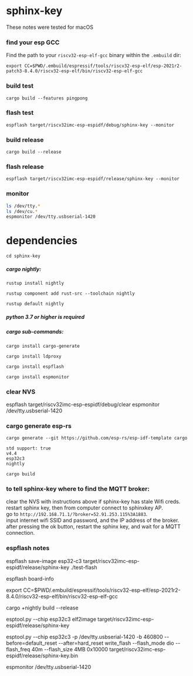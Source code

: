 # sphinx-key

These notes were tested for macOS

### find your esp GCC 

Find the path to your `riscv32-esp-elf-gcc` binary within the `.embuild` dir:

`export CC=$PWD/.embuild/espressif/tools/riscv32-esp-elf/esp-2021r2-patch3-8.4.0/riscv32-esp-elf/bin/riscv32-esp-elf-gcc`

### build test

`cargo build --features pingpong`

### flash test

`espflash target/riscv32imc-esp-espidf/debug/sphinx-key --monitor`

### build release

`cargo build --release`

### flash release

`espflash target/riscv32imc-esp-espidf/release/sphinx-key --monitor`

### monitor

```sh
ls /dev/tty.*
ls /dev/cu.*
espmonitor /dev/tty.usbserial-1420
```

# dependencies

`cd sphinx-key`

##### cargo nightly:

`rustup install nightly`

`rustup component add rust-src --toolchain nightly`

`rustup default nightly`

##### python 3.7 or higher is required

##### cargo sub-commands:

`cargo install cargo-generate`

`cargo install ldproxy`

`cargo install espflash`

`cargo install espmonitor`

### clear NVS

espflash target/riscv32imc-esp-espidf/debug/clear
espmonitor /dev/tty.usbserial-1420

### cargo generate esp-rs

`cargo generate --git https://github.com/esp-rs/esp-idf-template cargo`

```
std support: true
v4.4
esp32c3
nightly
```

`cargo build`

### to tell sphinx-key where to find the MQTT broker:

clear the NVS with instructions above if sphinx-key has stale Wifi creds.\
restart sphinx key, then from computer connect to sphinxkey AP.\
go to `http://192.168.71.1/?broker=52.91.253.115%3A1883`.\
input internet wifi SSID and password, and the IP address of the broker.\
after pressing the ok button, restart the sphinx key, and wait for a MQTT connection.

### espflash notes

espflash save-image esp32-c3 target/riscv32imc-esp-espidf/release/sphinx-key ./test-flash

espflash board-info

export CC=$PWD/.embuild/espressif/tools/riscv32-esp-elf/esp-2021r2-8.4.0/riscv32-esp-elf/bin/riscv32-esp-elf-gcc


cargo +nightly build --release

esptool.py --chip esp32c3 elf2image target/riscv32imc-esp-espidf/release/sphinx-key

esptool.py --chip esp32c3 -p /dev/tty.usbserial-1420 -b 460800 --before=default_reset --after=hard_reset write_flash --flash_mode dio --flash_freq 40m --flash_size 4MB 0x10000 target/riscv32imc-esp-espidf/release/sphinx-key.bin

espmonitor /dev/tty.usbserial-1420

